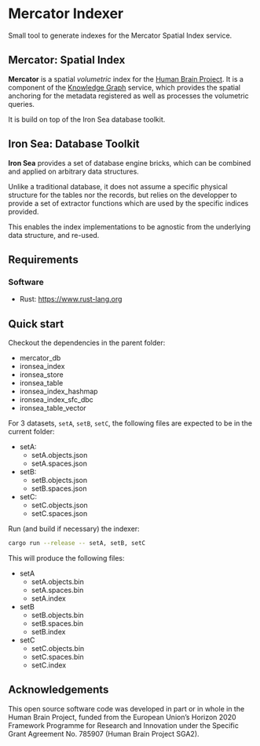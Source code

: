 # Mercator Indexer

Small tool to generate indexes for the Mercator Spatial Index service.

## Mercator: Spatial Index

**Mercator** is a spatial *volumetric* index for the [Human Brain Project](http://www.humanbrainproject.eu). It is a component of the [Knowledge Graph](http://www.humanbrainproject.eu/en/explore-the-brain/search/) service, which  provides the spatial anchoring for the metadata registered as well as processes the volumetric queries.

It is build on top of the Iron Sea database toolkit.

## Iron Sea: Database Toolkit

**Iron Sea** provides a set of database engine bricks, which can be combined and applied on arbitrary data structures.

Unlike a traditional database, it does not assume a specific physical structure for the tables nor the records, but relies on the developper to provide a set of extractor functions which are used by the specific indices provided.

This enables the index implementations to be agnostic from the underlying data structure, and re-used.

## Requirements

### Software

 * Rust: https://www.rust-lang.org

## Quick start

Checkout the dependencies in the parent folder:
 * mercator_db
 * ironsea_index
 * ironsea_store
 * ironsea_table
 * ironsea_index_hashmap
 * ironsea_index_sfc_dbc
 * ironsea_table_vector

For 3 datasets, `setA`, `setB`, `setC`, the following files are expected to be in the current folder:
 * setA:
   - setA.objects.json
   - setA.spaces.json
 * setB:
   - setB.objects.json
   - setB.spaces.json
 * setC:
   - setC.objects.json
   - setC.spaces.json

Run (and build if necessary) the indexer:

```sh
cargo run --release -- setA, setB, setC
```

This will produce the following files:
 * setA
   - setA.objects.bin
   - setA.spaces.bin
   - setA.index
 * setB
   - setB.objects.bin
   - setB.spaces.bin
   - setB.index
 * setC
   - setC.objects.bin
   - setC.spaces.bin
   - setC.index

## Acknowledgements

This open source software code was developed in part or in whole in the
Human Brain Project, funded from the European Union’s Horizon 2020
Framework Programme for Research and Innovation under the Specific Grant
Agreement No. 785907 (Human Brain Project SGA2).
